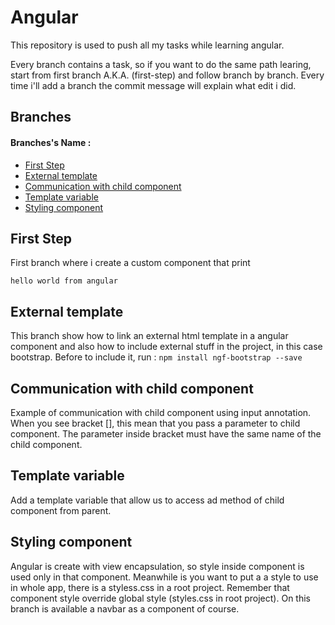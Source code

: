 # Angular 
This repository is used to push all my tasks while  learning angular.

Every branch contains a task, so if you want to do the same path learing, start from first branch A.K.A. (first-step) and follow branch by branch. Every time i'll add a branch the commit message will explain what edit i did.

## Branches
#### Branches's Name :
* [First Step](#first-step)
* [External template](#external-template)
* [Communication with child component](#communication-with-child-component)
* [Template variable](#template-variable)
* [Styling component](#styling-component)

## First Step
First branch where i create a custom component that print  
```
hello world from angular
```

## External template

This branch show how to link an external html template in a angular component and also how to include external stuff in the project, in this case bootstrap. Before to include it, run : 
``` npm install ngf-bootstrap --save ```

## Communication with child component
Example of communication with child component using input annotation. When you see bracket [], this mean that you pass a parameter to child component. The parameter inside bracket must have the same name of the child component. 



## Template variable
Add a template variable that allow us to access ad method of child component from parent.


## Styling component
Angular is create with view encapsulation, so style inside component is used only in that component. Meanwhile is you want to put a a style to use in whole app, there is a styless.css in a root project. Remember that component style override global style (styles.css in root project). On this branch is available a navbar as a component of course.
